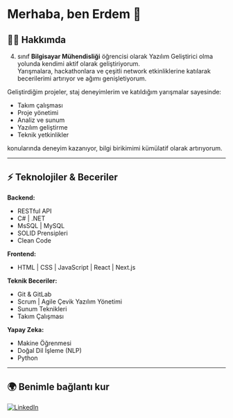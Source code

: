 # Merhaba, ben Erdem 👋

## 👨‍💻 Hakkımda
4. sınıf **Bilgisayar Mühendisliği** öğrencisi olarak Yazılım Geliştirici olma yolunda kendimi aktif olarak geliştiriyorum.  
Yarışmalara, hackathonlara ve çeşitli network etkinliklerine katılarak becerilerimi artırıyor ve ağımı genişletiyorum.  

Geliştirdiğim projeler, staj deneyimlerim ve katıldığım yarışmalar sayesinde:  
- Takım çalışması  
- Proje yönetimi  
- Analiz ve sunum  
- Yazılım geliştirme  
- Teknik yetkinlikler  

konularında deneyim kazanıyor, bilgi birikimimi kümülatif olarak artırıyorum.  

---

## ⚡ Teknolojiler & Beceriler

**Backend:**  
- RESTful API  
- C# | .NET  
- MsSQL | MySQL  
- SOLID Prensipleri  
- Clean Code  

**Frontend:**  
- HTML | CSS | JavaScript | React  | Next.js

**Teknik Beceriler:**  
- Git & GitLab  
- Scrum | Agile Çevik Yazılım Yönetimi  
- Sunum Teknikleri  
- Takım Çalışması  

**Yapay Zeka:**  
- Makine Öğrenmesi  
- Doğal Dil İşleme (NLP)  
- Python  

---

## 🌍 Benimle bağlantı kur
[![LinkedIn](https://img.shields.io/badge/LinkedIn-blue?style=for-the-badge&logo=linkedin)](https://www.linkedin.com/in/alierdembaltaci)
